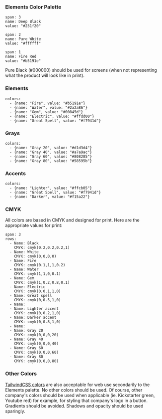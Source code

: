 ### Elements Color Palette

```color
span: 3
name: Deep Black
value: "#231f20"
```

```color
span: 2
name: Pure White
value: "#ffffff"
```

```color
span: 1
name: Fire Red
value: "#b5191e"
```

Pure Black (#000000) should be used for screens (when not representing what the product will look like in print).

### Elements

```color-palette
colors:
  - {name: "Fire", value: "#b5191e"}
  - {name: "Water", value: "#2a2a86"}
  - {name: "Gem", value: "#00845d"}
  - {name: "Electric", value: "#ffdd00"}
  - {name: "Great Spell", value: "#f7941d"}
```


### Grays

```color-palette
colors:
  - {name: "Gray 20", value: "#d1d3d4"}
  - {name: "Gray 40", value: "#a7a9ac"}
  - {name: "Gray 60", value: "#808285"}
  - {name: "Gray 80", value: "#58595b"}
```

### Accents

```color-palette
colors:
  - {name: "Lighter", value: "#ffcb05"}
  - {name: "Great Spell", value: "#f7941d"}
  - {name: "Darker", value: "#f15a22"}
```

### CMYK

All colors are based in CMYK and designed for print. Here are the appropriate values for print:

```table
span: 3
rows:
  - Name: Black
    CMYK: cmyk(0.2,0.2,0.2,1)
  - Name: White
    CMYK: cmyk(0,0,0,0)
  - Name: Fire
    CMYK: cmyk(0.1,1,1,0.2)
  - Name: Water
    CMYK: cmyk(1,1,0,0.1)
  - Name: Gem
    CMYK: cmyk(1,0.2,0.8,0.1)
  - Name: Electric
    CMYK: cmyk(0,0.1,1,0)
  - Name: Great spell
    CMYK: cmyk(0,0.5,1,0)
  - Name: 
  - Name: Lighter accent
    CMYK: cmyk(0,0.2,1,0)
  - Name: Darker accent
    CMYK: cmyk(0,0.8,1,0)
  - Name: 
  - Name: Gray 20
    CMYK: cmyk(0,0,0,20)
  - Name: Gray 40
    CMYK: cmyk(0,0,0,40)
  - Name: Gray 60
    CMYK: cmyk(0,0,0,60)
  - Name: Gray 80
    CMYK: cmyk(0,0,0,80)
```


### Other Colors

[TailwindCSS colors](https://tailwindcss.com/docs/customizing-colors) are also acceptable for web use secondarily to the Elements palette. No other colors should be used. Of course, other company's colors should be used when applicable (ie. Kickstarter green, Youtube red) for example, for styling that company's logo in a button. Gradients should be avoided. Shadows and opacity should be used sparingly.